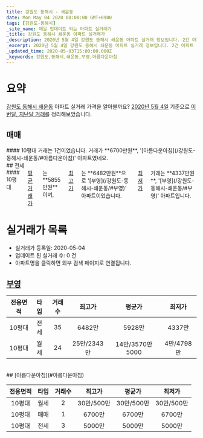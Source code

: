 ```yaml
---
title: 강원도 동해시 - 쇄운동
date: Mon May 04 2020 00:00:00 GMT+0900
tags: [강원도-동해시]
_site_name: 매일 업데이트 되는 아파트 실거래가
_title: 강원도 동해시 쇄운동 아파트 실거래가
_description: 2020년 5월 4일 강원도 동해시 쇄운동 아파트 실거래 정보입니다. 2건 아파트 정보가 있습니다.
_excerpt: 2020년 5월 4일 강원도 동해시 쇄운동 아파트 실거래 정보입니다. 2건 아파트 정보가 있습니다.
_updated_time: 2020-05-03T15:00:00.000Z
_keywords: 강원도,동해시,쇄운동,부영,아름다운아침
---
```





# 요약
<ins>강원도 동해시 쇄운동</ins> 아파트 실거래 가격을 알아볼까요? <ins>2020년 5월 4일</ins> 기준으로 <ins>이번달, 지난달 거래</ins>를 정리해보았습니다.

## 매매
<div class="container">
<div class="twelve columns" markdown="1">
#### 10평대
거래는 1건이었습니다. 거래가 **6700만원**, '[아름다운아침](/강원도-동해시-쇄운동/#아름다운아침)' 아파트였네요.
</div>
</div>
## 전세
<div class="container">
<div class="twelve columns" markdown="1">
#### 10평대
<ins>평균 거래가</ins>는 **5855만원**이며, <ins>최고가</ins>는 **6482만원**으로 '[부영](/강원도-동해시-쇄운동/#부영)' 아파트이었습니다. <ins>최저가</ins> 거래는 **4337만원**, '[부영](/강원도-동해시-쇄운동/#부영)' 아파트입니다.
</div>
</div>



# 실거래가 목록
- 실거래가 등록일: 2020-05-04
- 업데이트 된 실거래 수: 0 건
- 아파트명을 클릭하면 외부 검색 페이지로 연결됩니다.

## [부영](#부영)

|전용면적|타입|거래수|최고가|평균가|최저가|
|:---:|:---:|:---:|:---:|:---:|:---:|
|10평대|<span class="deal-type-2">전세</span>|35|6482만|5928만|4337만|
|10평대|<span class="deal-type-3">월세</span>|24|25만/2343만|14만/3570만5000|4만/4798만|

<br/>
## [아름다운아침](#아름다운아침)

|전용면적|타입|거래수|최고가|평균가|최저가|
|:---:|:---:|:---:|:---:|:---:|:---:|
|10평대|<span class="deal-type-3">월세</span>|2|30만/500만|30만/500만|30만/500만|
|10평대|<span class="deal-type-1">매매</span>|1|6700만|6700만|6700만|
|10평대|<span class="deal-type-2">전세</span>|3|5000만|5000만|5000만|

<br/>



